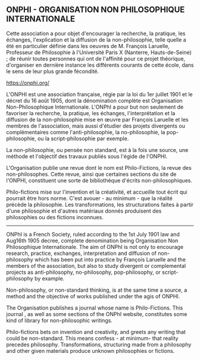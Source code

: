 ## ONPHI - ORGANISATION NON PHILOSOPHIQUE INTERNATIONALE

Cette association a pour objet d'encourager la recherche, la pratique, les échanges, 
l'explication et la diffusion de la non-philosophie, telle quelle a été en particulier définie dans les oeuvres de M. François Laruelle, Professeur de Philosophie à l'Université Paris X (Nanterre, Hauts-de-Seine) ; de réunir toutes personnes qui ont de l'affinité pour ce projet théorique, d'organiser en dernière instance les différents courants de cette école, dans le sens de leur plus grande fécondité.

https://onphi.org/


L'ONPHI est une association française, régie par la loi du 1er juillet 1901 et le décret du 16 août 1905, dont la dénomination complète est Organisation Non-Philosophique Internationale. L'ONPhI a pour but non seulement de favoriser la recherche, la pratique, les échanges, l'interprétation et la diffusion de la non-philosophie mise en œuvre par François Laruelle et les membres de l'association, mais aussi d'étudier des projets divergents ou complémentaires comme l'anti-philosophie, la no-philosophie, la pop-philosophie, ou la script-philosophie par exemple.

La non-philosophie, ou pensée non standard, est à la fois une source, une méthode et l'objectif des travaux publiés sous l'égide de l'ONPHI.



L'Organisation publie une revue dont le nom est Philo-Fictions, la revue des non-philosophes. Cette revue, ainsi que certaines sections du site de l'ONPHI, constituent une sorte de bibliothèque d'écrits non-philosophiques.

Philo-fictions mise sur l'invention et la créativité, et accueille tout écrit qui pourrait être hors norme. C'est avouer - au minimum - que la réalité précède la philosophie. Les transformations, les structurations faites à partir d'une philosophie et d'autres matériaux donnés produisent des philosophies ou des fictions inconnues.


----

ONPhI is a French Society, ruled according to the 1st July 1901 law and Aug16th 1905 decree, complete denomination being Organisation Non Philosophique Internationale. The aim of ONPhI is not only to encourage research, practice, exchanges, interpretation and diffusion of non-philosophy which has been put into practice by François Laruelle and the members of the association, but also to study divergent or complemental projects as anti-philosophy, no-philosophy, pop-philosophy, or script-philosophy by example.

Non-philosophy, or non-standard thinking, is at the same time a source, a method and the objective of works published under the agis of ONPHI.



The Organisation publishes a journal whose name is Philo-Fictions. This journal , as well as some sections of the ONPhI website, constitutes some kind of  library for non-philosophic writings.

Philo-fictions bets on invention and creativity, and greets any writing that could be non-standard. This means confess - at minimum-  that reality precedes philosophy. Transformations, structuring made from a philosophy and other given materials produce unknown philosophies or fictions.


<!--

**Here are some ideas to get you started:**

🙋‍♀️ A short introduction - what is your organization all about?
🌈 Contribution guidelines - how can the community get involved?
👩‍💻 Useful resources - where can the community find your docs? Is there anything else the community should know?
🍿 Fun facts - what does your team eat for breakfast?
🧙 Remember, you can do mighty things with the power of [Markdown](https://docs.github.com/github/writing-on-github/getting-started-with-writing-and-formatting-on-github/basic-writing-and-formatting-syntax)
-->
